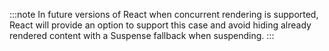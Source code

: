 :::note
In future versions of React when concurrent rendering is supported, React will provide an option to support this case and avoid hiding already rendered content with a Suspense fallback when suspending.
:::
